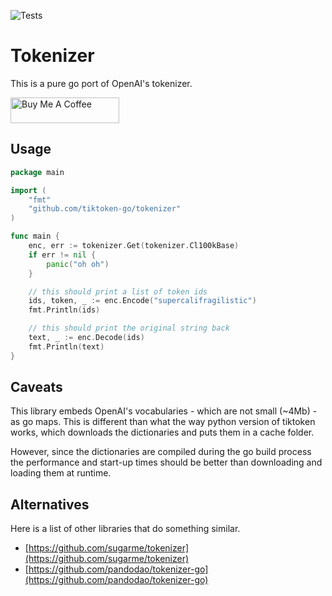 ![Tests](https://github.com/tiktoken-go/tokenizer/actions/workflows/go.yml/badge.svg)

# Tokenizer

This is a pure go port of OpenAI's tokenizer.

<a href="https://www.buymeacoffee.com/mwahlmann" target="_blank"><img src="https://cdn.buymeacoffee.com/buttons/default-blue.png" alt="Buy Me A Coffee" height="41" width="174"></a>

## Usage

```go
package main

import (
    "fmt"
	"github.com/tiktoken-go/tokenizer"
)

func main {
    enc, err := tokenizer.Get(tokenizer.Cl100kBase)
    if err != nil {
        panic("oh oh")
    }

    // this should print a list of token ids
    ids, token, _ := enc.Encode("supercalifragilistic")
    fmt.Println(ids)

    // this should print the original string back
    text, _ := enc.Decode(ids)
    fmt.Println(text)
}
```

## Caveats

This library embeds OpenAI's vocabularies - which are not small (~4Mb) - as go
maps. This is different than what the way python version of tiktoken works, 
which downloads the dictionaries and puts them in a cache folder.

However, since the dictionaries are compiled during the go build process
the performance and start-up times should be better than downloading and loading
them at runtime.

## Alternatives

Here is a list of other libraries that do something similar.

- [https://github.com/sugarme/tokenizer](https://github.com/sugarme/tokenizer)
- [https://github.com/pandodao/tokenizer-go](https://github.com/pandodao/tokenizer-go)



